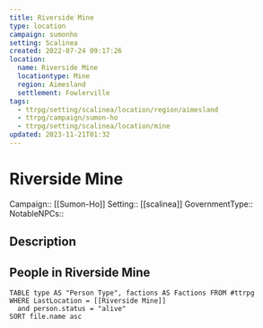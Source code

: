 ```yaml
---
title: Riverside Mine
type: location
campaign: sumonho
setting: Scalinea
created: 2022-07-24 09:17:26
location:
  name: Riverside Mine
  locationtype: Mine
  region: Aimesland
  settlement: Fowlerville
tags:
  - ttrpg/setting/scalinea/location/region/aimesland
  - ttrpg/campaign/sumon-ho
  - ttrpg/setting/scalinea/location/mine
updated: 2023-11-21T01:32
---
```

# Riverside Mine

Campaign:: [[Sumon-Ho]]
Setting:: [[scalinea]]
GovernmentType::
NotableNPCs::

## Description



## People in Riverside Mine

```dataview
TABLE type AS "Person Type", factions AS Factions FROM #ttrpg 
WHERE LastLocation = [[Riverside Mine]]
  and person.status = "alive"
SORT file.name asc
```
